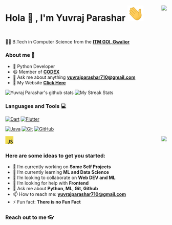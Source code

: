 # Hola 👐 , I'm Yuvraj Parashar <img src="https://raw.githubusercontent.com/ABSphreak/ABSphreak/master/gifs/Hi.gif" width="50px"> <img  align='right' src="https://raw.githubusercontent.com/sumitt1080/sumitt1080/master/Github.jpg">
</br>

👨‍🎓 B.Tech in Computer Science from the **[ITM GOI, Gwalior](http://www.itmgoi.in/)** 

### About me :eyes:

- :dart: Python Developer  
- :smiley: Member of **[CODEX](https://github.com/codex-iter)** 
- :e-mail: Ask me about anything  **[yuvrajparashar710@gmail.com](yuvrajparashar710@gmail.com)**
- :satellite: My Website **[Click Here](https://iamyp01.github.io/#/)**

![Yuvraj Parashar's github stats](https://github-readme-stats.vercel.app/api?username=iamyp01&show_icons=true&theme=dracula)
![My Streak Stats](https://github-readme-streak-stats.herokuapp.com/?user=iamyp01&theme=tokyonight)


### Languages and Tools :computer:

[![Dart](https://img.shields.io/badge/-Python-0175C2?style=flat&logo=python&link=https://github.com/iamyp01)](https://github.com/iamyp01)
[![Flutter](https://img.shields.io/badge/-Flutter-02569B?style=flat&logo=flutter&link=https://github.com/iamyp01)](https://github.com/iamyp01)

[![Java](https://img.shields.io/badge/Java-orange?style=flat&logo=java&logoColor=white&link=https://github.com/sumitt1080)](https://github.com/iamyp01)
[![Git](https://img.shields.io/badge/-Git-black?style=flat&logo=git&link=https://github.com/iamyp01)](https://github.com/iamyp01) [![GitHub](https://img.shields.io/badge/-GitHub-181717?style=flat&logo=github&link=https://github.com/iamyp01)](https://github.com/iamyp01)

<code><img height="25" src="https://raw.githubusercontent.com/github/explore/80688e429a7d4ef2fca1e82350fe8e3517d3494d/topics/javascript/javascript.png"></code>  <img align="right" src="https://github-readme-stats.vercel.app/api/top-langs/?username=iamyp01&theme=dracula&hide_langs_below=1" /></br>


### Here are some ideas to get you started:

- 🔭 I’m currently working on **Some Self Projects**
- 🌱 I’m currently learning **ML and Data Science**
- 👯 I’m looking to collaborate on **Web DEV and ML**
- 🤔 I’m looking for help with **Frontend**
- 💬 Ask me about **Python, ML, Git, Github**
- 📫 How to reach me: **yuvrajparashar710@gmail.com**
- ⚡ Fun fact: **There is no Fun Fact**
<!-- - 😄 Pronouns: ... -->


### Reach out to me 👓
